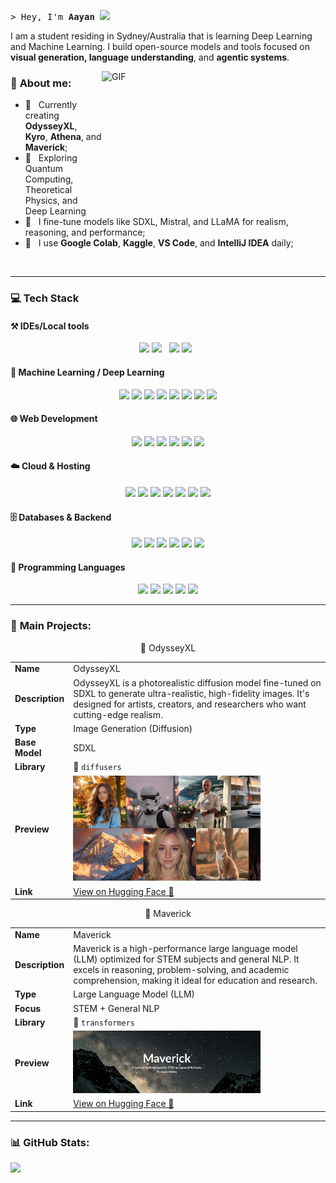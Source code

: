 <samp>> Hey, I'm **Aayan** <img src="https://media.giphy.com/media/hvRJCLFzcasrR4ia7z/giphy.gif" width="50"></samp>




I am a student residing in Sydney/Australia that is learning Deep Learning and Machine Learning. I build open-source models and tools focused on **visual generation, language understanding**, and **agentic systems**.

<img align="right" alt="GIF" src="https://media1.giphy.com/media/v1.Y2lkPTc5MGI3NjExeWdpYTgwZGx1anZidHdjbWM2d2s1ZnowZWRudGIxcjFlc2RwNDg1bSZlcD12MV9pbnRlcm5hbF9naWZfYnlfaWQmY3Q9Zw/zgduo4kWRRDVK/giphy.gif" width="358" height="230" />



### 🚀 **About me:**

- 🧠 &nbsp; Currently creating **OdysseyXL**, **Kyro**, **Athena**, and **Maverick**;
- 🧪 &nbsp; Exploring Quantum Computing, Theoretical Physics, and Deep Learning
- 🔭 &nbsp; I fine-tune models like SDXL, Mistral, and LLaMA for realism, reasoning, and performance;
- 🧰 &nbsp; I use **Google Colab**, **Kaggle**, **VS Code**, and **IntelliJ IDEA** daily;


</br>

---

### 💻 Tech Stack

#### ⚒️  IDEs/Local tools

<p align="center">
  <img src="https://img.shields.io/badge/IntelliJIDEA-000000.svg?style=for-the-badge&logo=intellij-idea&logoColor=yellow&color=black&labelColor=white"/>
  <img src="https://img.shields.io/badge/pycharm-143?style=for-the-badge&logo=pycharm&logoColor=black&color=black&labelColor=white"/>
  &nbsp;
  <img src="https://img.shields.io/badge/Visual%20Studio-5C2D91.svg?style=for-the-badge&logo=visual-studio&logoColor=white"/>
  <img src="https://img.shields.io/badge/Visual%20Studio%20Code-0078d7.svg?style=for-the-badge&logo=visual-studio-code&logoColor=white"/>
  &nbsp;
</p>

#### 🧠 Machine Learning / Deep Learning
<p align="center">
  <img src="https://img.shields.io/badge/Keras-%23D00000.svg?style=flat&logo=Keras&logoColor=white" />
  <img src="https://img.shields.io/badge/TensorFlow-%23FF6F00.svg?style=flat&logo=TensorFlow&logoColor=white" />
  <img src="https://img.shields.io/badge/PyTorch-%23EE4C2C.svg?style=flat&logo=PyTorch&logoColor=white" />
  <img src="https://img.shields.io/badge/numpy-%23013243.svg?style=flat&logo=numpy&logoColor=white" />
  <img src="https://img.shields.io/badge/pandas-%23150458.svg?style=flat&logo=pandas&logoColor=white" />
  <img src="https://img.shields.io/badge/Matplotlib-%23ffffff.svg?style=flat&logo=Matplotlib&logoColor=black" />
  <img src="https://img.shields.io/badge/Plotly-%233F4F75.svg?style=flat&logo=plotly&logoColor=white" />
  <img src="https://img.shields.io/badge/scikit--learn-%23F7931E.svg?style=flat&logo=scikit-learn&logoColor=white" />
</p>



#### 🌐 Web Development
<p align="center">
  <img src="https://img.shields.io/badge/Next-black?style=flat&logo=next.js&logoColor=white" />
  <img src="https://img.shields.io/badge/node.js-6DA55F?style=flat&logo=node.js&logoColor=white" />
  <img src="https://img.shields.io/badge/typescript-%23007ACC.svg?style=flat&logo=typescript&logoColor=white" />
  <img src="https://img.shields.io/badge/vite-%23646CFF.svg?style=flat&logo=vite&logoColor=white" />
  <img src="https://img.shields.io/badge/NPM-%23CB3837.svg?style=flat&logo=npm&logoColor=white" />
  <img src="https://img.shields.io/badge/React_Router-CA4245?style=flat&logo=react-router&logoColor=white" />
</p>



#### ☁️ Cloud & Hosting
<p align="center">
  <img src="https://img.shields.io/badge/AWS-%23FF9900.svg?style=flat&logo=amazon-aws&logoColor=white" />
  <img src="https://img.shields.io/badge/azure-%230072C6.svg?style=flat&logo=microsoftazure&logoColor=white" />
  <img src="https://img.shields.io/badge/GoogleCloud-%234285F4.svg?style=flat&logo=google-cloud&logoColor=white" />
  <img src="https://img.shields.io/badge/Cloudflare-F38020?style=flat&logo=Cloudflare&logoColor=white" />
  <img src="https://img.shields.io/badge/DigitalOcean-%230167ff.svg?style=flat&logo=digitalOcean&logoColor=white" />
  <img src="https://img.shields.io/badge/netlify-%23000000.svg?style=flat&logo=netlify&logoColor=#00C7B7" />
  <img src="https://img.shields.io/badge/vercel-%23000000.svg?style=flat&logo=vercel&logoColor=white" />
</p>



#### 🗄️ Databases & Backend
<p align="center">
  <img src="https://img.shields.io/badge/Amazon%20DynamoDB-4053D6?style=flat&logo=Amazon%20DynamoDB&logoColor=white" />
  <img src="https://img.shields.io/badge/MongoDB-%234ea94b.svg?style=flat&logo=mongodb&logoColor=white" />
  <img src="https://img.shields.io/badge/Supabase-3ECF8E?style=flat&logo=supabase&logoColor=white" />
  <img src="https://img.shields.io/badge/mysql-4479A1.svg?style=flat&logo=mysql&logoColor=white" />
  <img src="https://img.shields.io/badge/apache-%23D42029.svg?style=flat&logo=apache&logoColor=white" />
  <img src="https://img.shields.io/badge/nginx-%23009639.svg?style=flat&logo=nginx&logoColor=white" />
</p>



#### 🧰 Programming Languages
<p align="center">
  <img src="https://img.shields.io/badge/python-3670A0?style=flat&logo=python&logoColor=ffdd54" />
  <img src="https://img.shields.io/badge/c-%2300599C.svg?style=flat&logo=c&logoColor=white" />
  <img src="https://img.shields.io/badge/c++-%2300599C.svg?style=flat&logo=c%2B%2B&logoColor=white" />
  <img src="https://img.shields.io/badge/java-%23ED8B00.svg?style=flat&logo=openjdk&logoColor=white" />
  <img src="https://img.shields.io/badge/typescript-%23007ACC.svg?style=flat&logo=typescript&logoColor=white" />
</p>




---
### 🧪 **Main Projects:**

<div align="center">
📸 OdysseyXL
<table> <tr><td><strong>Name</strong></td><td>OdysseyXL</td></tr> <tr><td><strong>Description</strong></td><td>OdysseyXL is a photorealistic diffusion model fine-tuned on SDXL to generate ultra-realistic, high-fidelity images. It's designed for artists, creators, and researchers who want cutting-edge realism.</td></tr> <tr><td><strong>Type</strong></td><td>Image Generation (Diffusion)</td></tr> <tr><td><strong>Base Model</strong></td><td>SDXL</td></tr> <tr><td><strong>Library</strong></td><td>🧨 <code>diffusers</code></td></tr> <tr><td><strong>Preview</strong></td><td><img src="https://raw.githubusercontent.com/Aayan-Mishra/Images/refs/heads/main/4.0-Grid.png" width="300"/></td></tr> <tr><td><strong>Link</strong></td><td><a href="https://huggingface.co/collections/open-neo/odysseyxl-67d4cf53fa315a2e04ca20d5">View on Hugging Face 🤗</a></td></tr> </table> </div>
<div align="center">
🧠 Maverick
<table> <tr><td><strong>Name</strong></td><td>Maverick</td></tr> <tr><td><strong>Description</strong></td><td>Maverick is a high-performance large language model (LLM) optimized for STEM subjects and general NLP. It excels in reasoning, problem-solving, and academic comprehension, making it ideal for education and research.</td></tr> <tr><td><strong>Type</strong></td><td>Large Language Model (LLM)</td></tr> <tr><td><strong>Focus</strong></td><td>STEM + General NLP</td></tr> <tr><td><strong>Library</strong></td><td>🤗 <code>transformers</code></td></tr> <tr><td><strong>Preview</strong></td><td><img src="https://raw.githubusercontent.com/Aayan-Mishra/Images/refs/heads/main/Maverick.png" width="300"/></td></tr> <tr><td><strong>Link</strong></td><td><a href="https://huggingface.co/collections/Spestly/maverick-1-67ece486149311c0a3552e4a">View on Hugging Face 🤗</a></td></tr> </table> </div>

---

### 📊 **GitHub Stats:**

<p>
  <img height="180em" src="https://github-readme-stats.vercel.app/api/top-langs/?username=Aayan-Mishra&include_all_commits=true&theme=transparent&hide_border=true&layout=compact"/>
</p>
